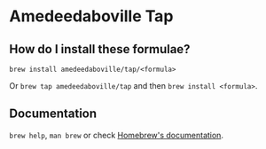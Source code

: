 # Amedeedaboville Tap

## How do I install these formulae?

`brew install amedeedaboville/tap/<formula>`

Or `brew tap amedeedaboville/tap` and then `brew install <formula>`.

## Documentation

`brew help`, `man brew` or check [Homebrew's documentation](https://docs.brew.sh).
